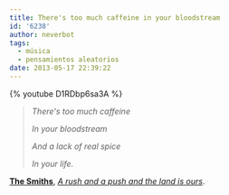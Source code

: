 ```yaml
---
title: There's too much caffeine in your bloodstream
id: '6238'
author: neverbot
tags:
  - música
  - pensamientos aleatorios
date: 2013-05-17 22:39:22
---
```


{% youtube D1RDbp6sa3A %}

> *There's too much caffeine* 
>
> *In your bloodstream* 
>
> *And a lack of real spice* 
>
> *In your life.*

[**The Smiths**](http://en.wikipedia.org/wiki/The_smiths), _[A rush and a push and the land is ours](http://www.youtube.com/watch?v=D1RDbp6sa3A)_.